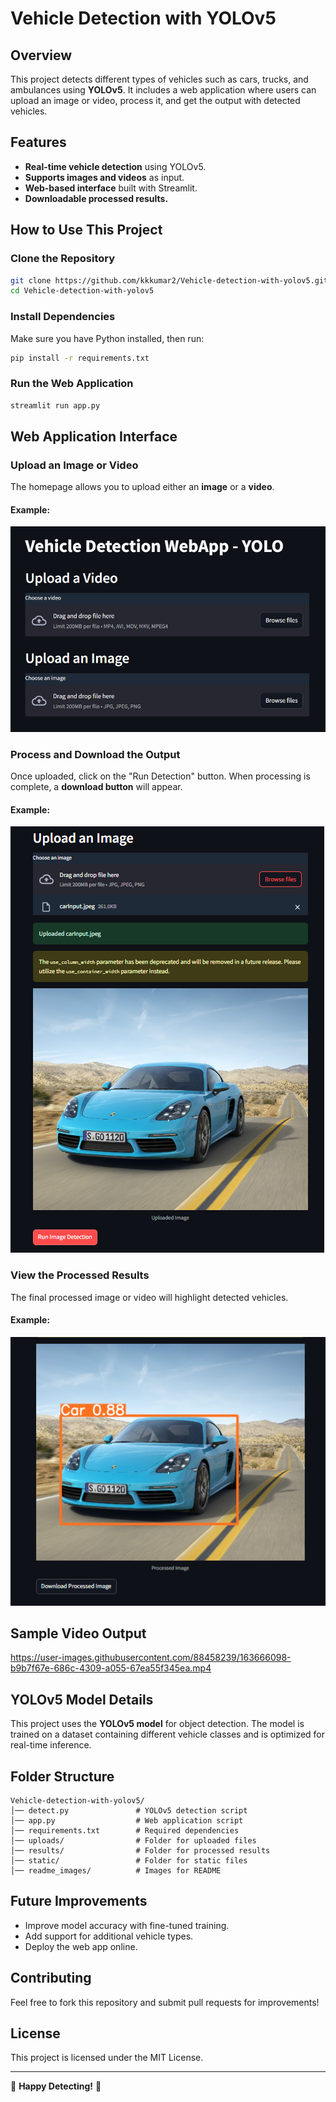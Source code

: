 # Vehicle Detection with YOLOv5

## Overview
This project detects different types of vehicles such as cars, trucks, and ambulances using **YOLOv5**. It includes a web application where users can upload an image or video, process it, and get the output with detected vehicles.

## Features
- **Real-time vehicle detection** using YOLOv5.
- **Supports images and videos** as input.
- **Web-based interface** built with Streamlit.
- **Downloadable processed results.**

## How to Use This Project

### Clone the Repository
```bash
git clone https://github.com/kkkumar2/Vehicle-detection-with-yolov5.git
cd Vehicle-detection-with-yolov5
```

### Install Dependencies
Make sure you have Python installed, then run:
```bash
pip install -r requirements.txt
```

### Run the Web Application
```bash
streamlit run app.py
```

## Web Application Interface

### Upload an Image or Video
The homepage allows you to upload either an **image** or a **video**.

#### Example:
![My webapp](readme_images/original.PNG)

### Process and Download the Output
Once uploaded, click on the "Run Detection" button. When processing is complete, a **download button** will appear.

#### Example:
![Output Page](readme_images/uploadImage.PNG)

### View the Processed Results
The final processed image or video will highlight detected vehicles.

#### Example:
![Detected Vehicles](readme_images/download.PNG)

## Sample Video Output

https://user-images.githubusercontent.com/88458239/163666098-b9b7f67e-686c-4309-a055-67ea55f345ea.mp4

## YOLOv5 Model Details
This project uses the **YOLOv5 model** for object detection. The model is trained on a dataset containing different vehicle classes and is optimized for real-time inference.

## Folder Structure
```
Vehicle-detection-with-yolov5/
│── detect.py               # YOLOv5 detection script
│── app.py                  # Web application script
│── requirements.txt        # Required dependencies
│── uploads/                # Folder for uploaded files
│── results/                # Folder for processed results
│── static/                 # Folder for static files
│── readme_images/          # Images for README
```

## Future Improvements
- Improve model accuracy with fine-tuned training.
- Add support for additional vehicle types.
- Deploy the web app online.

## Contributing
Feel free to fork this repository and submit pull requests for improvements!

## License
This project is licensed under the MIT License.

---

🚀 **Happy Detecting!** 🚀
